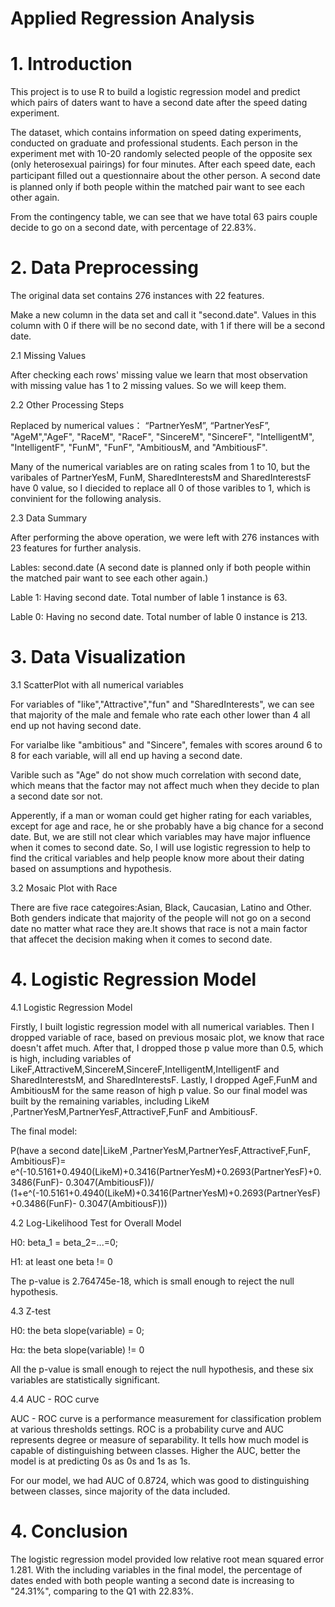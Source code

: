 # Applied Regression Analysis


# 1. Introduction
This project is to use R to build a logistic regression model and predict which pairs of daters want to have a second date after the speed dating experiment.

The dataset, which contains information on speed dating experiments, conducted on graduate and professional students. Each person in the experiment met with 10-20 randomly selected people of the opposite sex (only heterosexual pairings) for four minutes. After each speed date, each participant ﬁlled out a questionnaire about the other person. A second date is planned only if both people within the matched pair want to see each other again.

From the contingency table, we can see that we have total 63 pairs couple decide to go on a second date, with percentage of 22.83%.

# 2. Data Preprocessing
The original data set contains 276 instances with 22 features.

Make a new column in the data set and call it "second.date". Values in this column with 0 if there will be no second date, with 1 if there will be a second date.

2.1 Missing Values

After checking each rows' missing value we learn that most observation with missing value has 1 to 2 missing values. So we will keep them.   

2.2 Other Processing Steps

Replaced by numerical values： “PartnerYesM”, “PartnerYesF”, "AgeM","AgeF", "RaceM", "RaceF", "SincereM", "SincereF", "IntelligentM", "IntelligentF", "FunM", "FunF", "AmbitiousM, and "AmbitiousF".

Many of the numerical variables are on rating scales from 1 to 10, but the varibales of PartnerYesM, FunM, SharedInterestsM and SharedInterestsF have 0 value, so I diecided to replace all 0 of those varibles to 1, which is convinient for the following analysis.

2.3 Data Summary

After performing the above operation, we were left with 276 instances with 23 features for further analysis.

Lables: second.date (A second date is planned only if both people within the matched pair want to see each other again.)

Lable 1: Having second date. Total number of lable 1 instance is 63.

Lable 0: Having no second date. Total number of lable 0 instance is 213.

# 3. Data Visualization

3.1 ScatterPlot with all numerical variables

For variables of "like","Attractive","fun" and "SharedInterests", we can see that majority of the male and female who rate each other lower than 4 all end up not having second date.

For varialbe like "ambitious" and "Sincere", females with scores around 6 to 8 for each variable, will all end up having a second date.

Varible such as "Age" do not show much correlation with second date, which means that the factor may not affect much when they decide to plan a second date sor not.

Apperently, if a man or woman could get higher rating for each variables, except for age and race, he or she probably have a big chance for a second date. But, we are still not clear which variables may have major influence when it comes to second date. So, I will use logistic regression to help to find the critical variables and help people know more about their dating based on assumptions and hypothesis.

3.2 Mosaic Plot with Race

There are five race categoires:Asian, Black, Caucasian, Latino and Other. Both genders indicate that majority of the people will not go on a second date no matter what race they are.It shows that race is not a main factor that affecet the decision making when it comes to second date.

# 4. Logistic Regression Model

4.1 Logistic Regression Model

Firstly, I built logistic regression model with all numerical variables. Then I dropped variable of race, based on previous mosaic plot, we know that race doesn't affet much. After that, I dropped those p value more than 0.5, which is high, including variables of LikeF,AttractiveM,SincereM,SincereF,IntelligentM,IntelligentF and SharedInterestsM, and SharedInterestsF. Lastly, I dropped AgeF,FunM  and AmbitiousM for the same reason of high p value. So our final model was built by the remaining variables, including LikeM ,PartnerYesM,PartnerYesF,AttractiveF,FunF and AmbitiousF.

The final model:

P(have a second date|LikeM ,PartnerYesM,PartnerYesF,AttractiveF,FunF, AmbitiousF)=
  e^(-10.5161+0.4940(LikeM)+0.3416(PartnerYesM)+0.2693(PartnerYesF)+0.3486(FunF)- 0.3047(AmbitiousF))/
 (1+e^(-10.5161+0.4940(LikeM)+0.3416(PartnerYesM)+0.2693(PartnerYesF)+0.3486(FunF)- 0.3047(AmbitiousF)))



4.2 Log-Likelihood Test for Overall Model

H0: beta_1 = beta_2=...=0;

H1: at least one beta != 0

The p-value is 2.764745e-18, which is small enough to reject the null hypothesis.



4.3 Z-test

H0: the beta slope(variable) = 0;

Hα: the beta slope(variable) != 0

All the p-value is small enough to reject the null hypothesis, and these six variables are statistically significant.



4.4 AUC - ROC curve

AUC - ROC curve is a performance measurement for classification problem at various thresholds settings. ROC is a probability curve and AUC represents degree or measure of separability. It tells how much model is capable of distinguishing between classes. Higher the AUC, better the model is at predicting 0s as 0s and 1s as 1s.

For our model, we had AUC of 0.8724, which was good to distinguishing between classes, since majority of the data included.

# 4. Conclusion 
The logistic regression model provided low relative root mean squared error 1.281. With the including variables in the final model, the percentage of dates ended with both people wanting a second date is increasing to "24.31%", comparing to the Q1 with 22.83%. 
 
